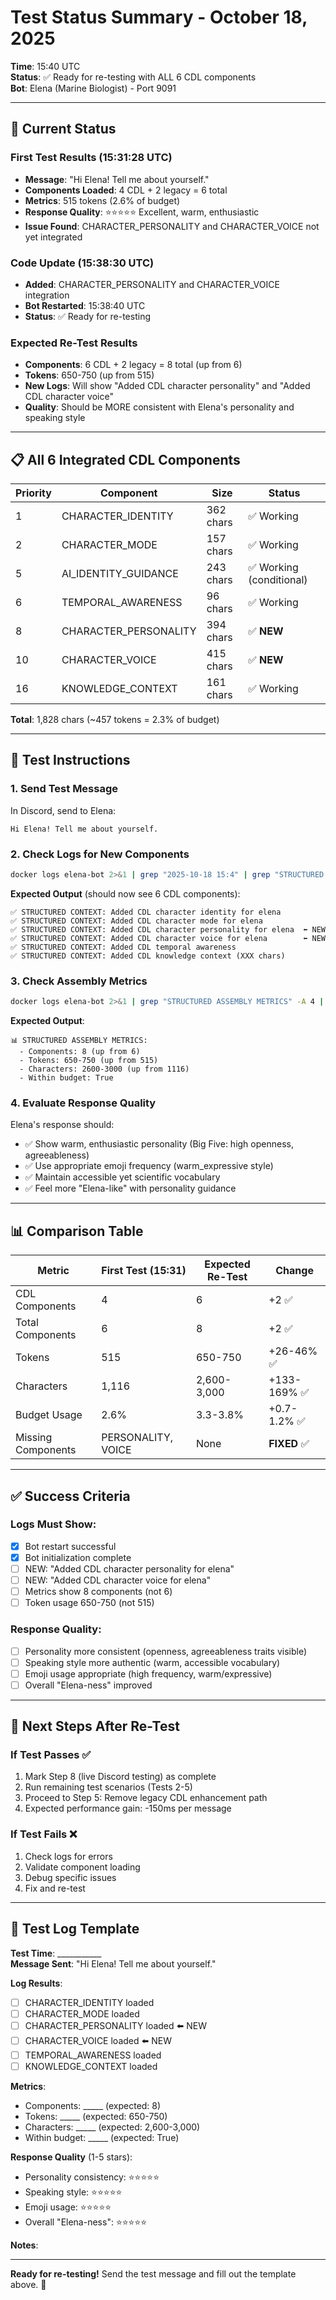 # Test Status Summary - October 18, 2025

**Time**: 15:40 UTC  
**Status**: ✅ Ready for re-testing with ALL 6 CDL components  
**Bot**: Elena (Marine Biologist) - Port 9091

---

## 🎯 Current Status

### **First Test Results (15:31:28 UTC)**
- **Message**: "Hi Elena! Tell me about yourself."
- **Components Loaded**: 4 CDL + 2 legacy = 6 total
- **Metrics**: 515 tokens (2.6% of budget)
- **Response Quality**: ⭐⭐⭐⭐⭐ Excellent, warm, enthusiastic
- **Issue Found**: CHARACTER_PERSONALITY and CHARACTER_VOICE not yet integrated

### **Code Update (15:38:30 UTC)**
- **Added**: CHARACTER_PERSONALITY and CHARACTER_VOICE integration
- **Bot Restarted**: 15:38:40 UTC
- **Status**: ✅ Ready for re-testing

### **Expected Re-Test Results**
- **Components**: 6 CDL + 2 legacy = 8 total (up from 6)
- **Tokens**: 650-750 (up from 515)
- **New Logs**: Will show "Added CDL character personality" and "Added CDL character voice"
- **Quality**: Should be MORE consistent with Elena's personality and speaking style

---

## 📋 All 6 Integrated CDL Components

| Priority | Component | Size | Status |
|----------|-----------|------|--------|
| 1 | CHARACTER_IDENTITY | 362 chars | ✅ Working |
| 2 | CHARACTER_MODE | 157 chars | ✅ Working |
| 5 | AI_IDENTITY_GUIDANCE | 243 chars | ✅ Working (conditional) |
| 6 | TEMPORAL_AWARENESS | 96 chars | ✅ Working |
| 8 | CHARACTER_PERSONALITY | 394 chars | ✅ **NEW** |
| 10 | CHARACTER_VOICE | 415 chars | ✅ **NEW** |
| 16 | KNOWLEDGE_CONTEXT | 161 chars | ✅ Working |

**Total**: 1,828 chars (~457 tokens = 2.3% of budget)

---

## 🧪 Test Instructions

### **1. Send Test Message**
In Discord, send to Elena:
```
Hi Elena! Tell me about yourself.
```

### **2. Check Logs for New Components**
```bash
docker logs elena-bot 2>&1 | grep "2025-10-18 15:4" | grep "STRUCTURED CONTEXT: Added CDL"
```

**Expected Output** (should now see 6 CDL components):
```
✅ STRUCTURED CONTEXT: Added CDL character identity for elena
✅ STRUCTURED CONTEXT: Added CDL character mode for elena
✅ STRUCTURED CONTEXT: Added CDL character personality for elena  ⬅️ NEW
✅ STRUCTURED CONTEXT: Added CDL character voice for elena        ⬅️ NEW
✅ STRUCTURED CONTEXT: Added CDL temporal awareness
✅ STRUCTURED CONTEXT: Added CDL knowledge context (XXX chars)
```

### **3. Check Assembly Metrics**
```bash
docker logs elena-bot 2>&1 | grep "STRUCTURED ASSEMBLY METRICS" -A 4 | tail -10
```

**Expected Output**:
```
📊 STRUCTURED ASSEMBLY METRICS:
  - Components: 8 (up from 6)
  - Tokens: 650-750 (up from 515)
  - Characters: 2600-3000 (up from 1116)
  - Within budget: True
```

### **4. Evaluate Response Quality**
Elena's response should:
- ✅ Show warm, enthusiastic personality (Big Five: high openness, agreeableness)
- ✅ Use appropriate emoji frequency (warm_expressive style)
- ✅ Maintain accessible yet scientific vocabulary
- ✅ Feel more "Elena-like" with personality guidance

---

## 📊 Comparison Table

| Metric | First Test (15:31) | Expected Re-Test | Change |
|--------|---------------------|------------------|--------|
| CDL Components | 4 | 6 | +2 ✅ |
| Total Components | 6 | 8 | +2 ✅ |
| Tokens | 515 | 650-750 | +26-46% ✅ |
| Characters | 1,116 | 2,600-3,000 | +133-169% ✅ |
| Budget Usage | 2.6% | 3.3-3.8% | +0.7-1.2% ✅ |
| Missing Components | PERSONALITY, VOICE | None | **FIXED** ✅ |

---

## ✅ Success Criteria

### **Logs Must Show**:
- [x] Bot restart successful
- [x] Bot initialization complete
- [ ] NEW: "Added CDL character personality for elena"
- [ ] NEW: "Added CDL character voice for elena"
- [ ] Metrics show 8 components (not 6)
- [ ] Token usage 650-750 (not 515)

### **Response Quality**:
- [ ] Personality more consistent (openness, agreeableness traits visible)
- [ ] Speaking style more authentic (warm, accessible vocabulary)
- [ ] Emoji usage appropriate (high frequency, warm/expressive)
- [ ] Overall "Elena-ness" improved

---

## 🔄 Next Steps After Re-Test

### **If Test Passes** ✅
1. Mark Step 8 (live Discord testing) as complete
2. Run remaining test scenarios (Tests 2-5)
3. Proceed to Step 5: Remove legacy CDL enhancement path
4. Expected performance gain: -150ms per message

### **If Test Fails** ❌
1. Check logs for errors
2. Validate component loading
3. Debug specific issues
4. Fix and re-test

---

## 📝 Test Log Template

**Test Time**: ___________  
**Message Sent**: "Hi Elena! Tell me about yourself."

**Log Results**:
- [ ] CHARACTER_IDENTITY loaded
- [ ] CHARACTER_MODE loaded
- [ ] CHARACTER_PERSONALITY loaded ⬅️ NEW
- [ ] CHARACTER_VOICE loaded ⬅️ NEW
- [ ] TEMPORAL_AWARENESS loaded
- [ ] KNOWLEDGE_CONTEXT loaded

**Metrics**:
- Components: _____ (expected: 8)
- Tokens: _____ (expected: 650-750)
- Characters: _____ (expected: 2,600-3,000)
- Within budget: _____ (expected: True)

**Response Quality** (1-5 stars):
- Personality consistency: ⭐⭐⭐⭐⭐
- Speaking style: ⭐⭐⭐⭐⭐
- Emoji usage: ⭐⭐⭐⭐⭐
- Overall "Elena-ness": ⭐⭐⭐⭐⭐

**Notes**:


---

**Ready for re-testing!** Send the test message and fill out the template above. 🚀
